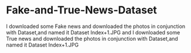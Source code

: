 # Fake-and-True-News-Dataset

I downloaded some Fake news and downloaded the photos in conjunction with Dataset,and named it Dataset Index+1.JPG
and 
I downloaded some True news and downloaded the photos in conjunction with Dataset,and named it Dataset Index+1.JPG 

